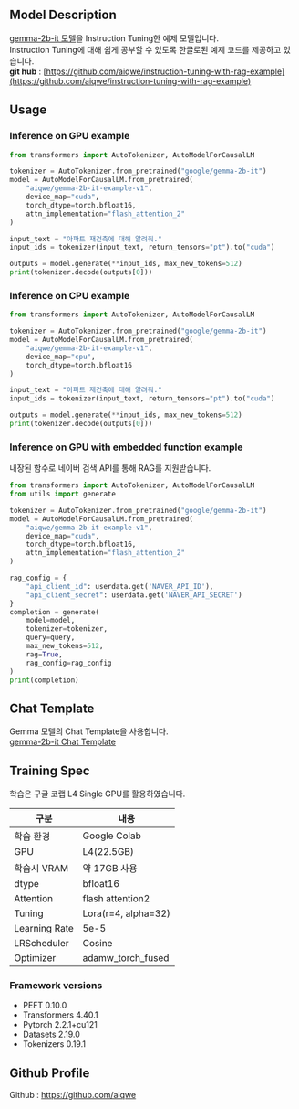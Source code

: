 ## Model Description  
[gemma-2b-it 모델](https://huggingface.co/google/gemma-2b-it)을 Instruction Tuning한 예제 모델입니다.  
Instruction Tuning에 대해 쉽게 공부할 수 있도록 한글로된 예제 코드를 제공하고 있습니다.  
**git hub** : [https://github.com/aiqwe/instruction-tuning-with-rag-example](https://github.com/aiqwe/instruction-tuning-with-rag-example)  

## Usage
### Inference on GPU example
```python
from transformers import AutoTokenizer, AutoModelForCausalLM

tokenizer = AutoTokenizer.from_pretrained("google/gemma-2b-it")
model = AutoModelForCausalLM.from_pretrained(
    "aiqwe/gemma-2b-it-example-v1",
    device_map="cuda",
    torch_dtype=torch.bfloat16,
    attn_implementation="flash_attention_2"
)

input_text = "아파트 재건축에 대해 알려줘."
input_ids = tokenizer(input_text, return_tensors="pt").to("cuda")

outputs = model.generate(**input_ids, max_new_tokens=512)
print(tokenizer.decode(outputs[0]))

```


### Inference on CPU example
```python
from transformers import AutoTokenizer, AutoModelForCausalLM

tokenizer = AutoTokenizer.from_pretrained("google/gemma-2b-it")
model = AutoModelForCausalLM.from_pretrained(
    "aiqwe/gemma-2b-it-example-v1",
    device_map="cpu",
    torch_dtype=torch.bfloat16
)

input_text = "아파트 재건축에 대해 알려줘."
input_ids = tokenizer(input_text, return_tensors="pt").to("cuda")

outputs = model.generate(**input_ids, max_new_tokens=512)
print(tokenizer.decode(outputs[0]))
```

### Inference on GPU with embedded function example
내장된 함수로 네이버 검색 API를 통해 RAG를 지원받습니다.
```python
from transformers import AutoTokenizer, AutoModelForCausalLM 
from utils import generate

tokenizer = AutoTokenizer.from_pretrained("google/gemma-2b-it")
model = AutoModelForCausalLM.from_pretrained(
    "aiqwe/gemma-2b-it-example-v1",
    device_map="cuda",
    torch_dtype=torch.bfloat16,
    attn_implementation="flash_attention_2"
)

rag_config = {
    "api_client_id": userdata.get('NAVER_API_ID'),
    "api_client_secret": userdata.get('NAVER_API_SECRET')
}
completion = generate(
    model=model,
    tokenizer=tokenizer,
    query=query,
    max_new_tokens=512,
    rag=True,
    rag_config=rag_config
)
print(completion)
```

## Chat Template
Gemma 모델의 Chat Template을 사용합니다.  
[gemma-2b-it Chat Template](https://huggingface.co/google/gemma-2b-it#chat-template)

## Training Spec
학습은 구글 코랩 L4 Single GPU를 활용하였습니다.  

| 구분            | 내용                  |
|---------------|---------------------|
| 학습 환경         | Google Colab        |
| GPU           | L4(22.5GB)          |
| 학습시 VRAM      | 약 17GB 사용           |
| dtype         | bfloat16            |
| Attention     | flash attention2    |
| Tuning        | Lora(r=4, alpha=32) |
| Learning Rate | 5e-5                |
| LRScheduler   | Cosine              |
| Optimizer     | adamw_torch_fused   |

### Framework versions

- PEFT 0.10.0
- Transformers 4.40.1
- Pytorch 2.2.1+cu121
- Datasets 2.19.0
- Tokenizers 0.19.1

## Github Profile
Github : https://github.com/aiqwe